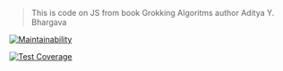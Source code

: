 > This is code on JS from book Grokking Algoritms author Aditya Y. Bhargava

[![Maintainability](https://api.codeclimate.com/v1/badges/c2acead7b75e38c3ad3d/maintainability)](https://codeclimate.com/github/MrBlackBear/GrokkingAlgoritms/maintainability)

[![Test Coverage](https://api.codeclimate.com/v1/badges/c2acead7b75e38c3ad3d/test_coverage)](https://codeclimate.com/github/MrBlackBear/GrokkingAlgoritms/test_coverage)